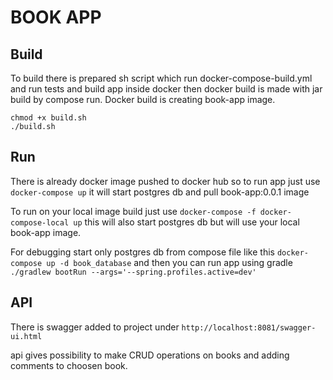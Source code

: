 # BOOK APP

## Build

To build there is prepared sh script which run docker-compose-build.yml and run tests and build app inside docker then
docker build is made with jar build by compose run. Docker build is creating book-app image.

```$bash
chmod +x build.sh
./build.sh
```

## Run

There is already docker image pushed to docker hub so to run app just use
`docker-compose up` it will start postgres db and pull book-app:0.0.1 image

To run on your local image build just use
`docker-compose -f docker-compose-local up` this will also start postgres db but will use your local book-app image.

For debugging start only postgres db from compose file like this `docker-compose up -d book_database` and then you can run
app using gradle `./gradlew bootRun --args='--spring.profiles.active=dev'`

## API

There is swagger added to project under
`http://localhost:8081/swagger-ui.html`

api gives possibility to make CRUD operations on books and adding comments to choosen book.